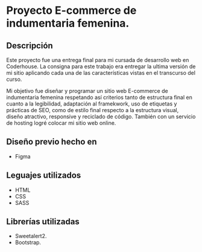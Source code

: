 # Proyecto E-commerce de indumentaria femenina. 

## Descripción
Este proyecto fue una entrega final para mi cursada de desarrollo web en Coderhouse. La consigna para este trabajo era entregar la ultima versión de mi sitio aplicando cada una de las características vistas en el transcurso del curso. 

Mi objetivo fue diseñar y programar un sitio web E-commerce de indumentaria femenina respetando así criterios tanto de estructura final en cuanto a la legibilidad, adaptación al framekwork, uso de etiquetas y prácticas de SEO, como de estilo final respecto a la estructura visual, diseño atractivo, responsive y reciclado de código. También con un servicio de hosting logré colocar mi sitio web online.

## Diseño previo hecho en
- Figma

## Leguajes utilizados
- HTML
- CSS
- SASS

## Librerías utilizadas
- Sweetalert2.
- Bootstrap.